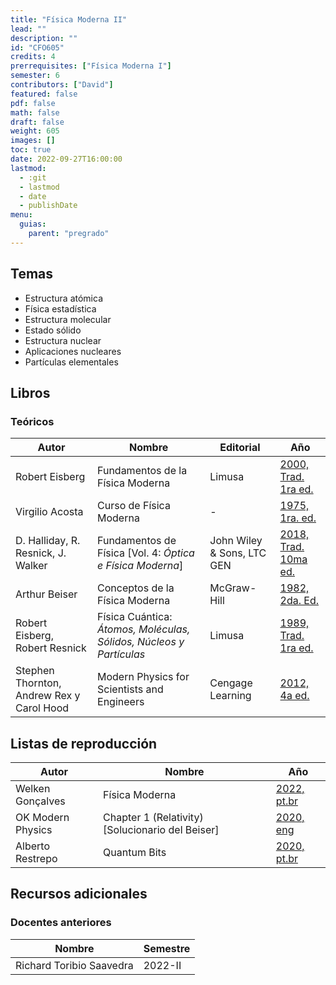```yaml
---
title: "Física Moderna II"
lead: ""
description: ""
id: "CFO605"
credits: 4
prerrequisites: ["Física Moderna I"]
semester: 6
contributors: ["David"]
featured: false
pdf: false
math: false
draft: false
weight: 605
images: []
toc: true
date: 2022-09-27T16:00:00
lastmod:
  - :git
  - lastmod
  - date
  - publishDate
menu:
  guias:
    parent: "pregrado"
---
```


## Temas

- Estructura atómica
- Física estadística
- Estructura molecular
- Estado sólido
- Estructura nuclear
- Aplicaciones nucleares
- Partículas elementales

## Libros

### Teóricos

| Autor | Nombre | Editorial | Año |
| ----- | ------ | --------- | --- |
| Robert Eisberg | Fundamentos de la Física Moderna | Limusa | [2000, Trad. 1ra ed.](https://drive.google.com/file/d/1Nbhjq2hMzCwPy1SAKHsfJwq0A_rrbh1i/view?usp=sharing) |
| Virgilio Acosta | Curso de Física Moderna | - | [1975, 1ra. ed.](https://drive.google.com/file/d/1lGARGFxRsyTruhi8hvBOuCYRy7haW8qm/view?usp=sharing) |
| D. Halliday, R. Resnick, J. Walker | Fundamentos de Física [Vol. 4: _Óptica e Física Moderna_] | John Wiley & Sons, LTC GEN | [2018, Trad. 10ma ed.](https://drive.google.com/file/d/1ugw2FT_abZ5IqY4hBJeAuVEKITnuoD49/view?usp=sharing) |
| Arthur Beiser | Conceptos de la Física Moderna | McGraw-Hill  | [1982, 2da. Ed.](https://drive.google.com/file/d/15wGUhQULEIkCD_Fwi7n2HGzKAK8rrY9f/view?usp=sharing) |
| Robert Eisberg, Robert Resnick | Física Cuántica: _Átomos, Moléculas, Sólidos, Núcleos y Partículas_ | Limusa | [1989, Trad. 1ra ed.](https://drive.google.com/file/d/1ylvBc2T-95WrMPOu5nWBvLIw5dcrWWvP/view?usp=sharing) |
| Stephen Thornton, Andrew Rex y Carol Hood | Modern Physics for Scientists and Engineers | Cengage Learning | [2012, 4a ed.](https://drive.google.com/file/d/1RANaPZ2s_zWo2GtVRhC1Z08TbX-cKTCn/view?usp=sharing) |

## Listas de reproducción

| Autor | Nombre | Año |
| ----- | ------ | --- |
| Welken Gonçalves | Física Moderna | [2022, pt.br](https://www.youtube.com/playlist?list=PLr2azQlj9GSwsnmFT_8mKO0GzzbAuISav) |
| OK Modern Physics | Chapter 1 (Relativity) [Solucionario del Beiser] | [2020, eng](https://www.youtube.com/playlist?list=PLSeTceYsH4d0e9YfPhvP5qhu_qqPUantb)
| Alberto Restrepo | Quantum Bits | [2020, pt.br](https://www.youtube.com/playlist?list=PLFh9vd_k9CCz-7x0Fq_ypCSShla4W-I0L) |

## Recursos adicionales

### Docentes anteriores

| Nombre | Semestre |
| ------ | -------- |
| Richard Toribio Saavedra | 2022-II |
